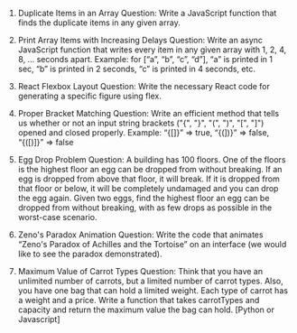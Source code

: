 1. Duplicate Items in an Array
Question: Write a JavaScript function that finds the duplicate items in any given array.



2. Print Array Items with Increasing Delays
Question: Write an async JavaScript function that writes every item in any given array with 1, 2, 4, 8, ... seconds apart. Example: for [“a”, “b”, “c”, “d”], “a” is printed in 1 sec, “b” is printed in 2 seconds, “c” is printed in 4 seconds, etc.



3. React Flexbox Layout
Question: Write the necessary React code for generating a specific figure using flex.


4. Proper Bracket Matching
Question: Write an efficient method that tells us whether or not an input string brackets ("{", "}", "(", ")", "[", "]") opened and closed properly. Example: “{[]}” => true, “{(])}” => false, “{([)]}” => false



5. Egg Drop Problem
Question: A building has 100 floors. One of the floors is the highest floor an egg can be dropped from without breaking. If an egg is dropped from above that floor, it will break. If it is dropped from that floor or below, it will be completely undamaged and you can drop the egg again. Given two eggs, find the highest floor an egg can be dropped from without breaking, with as few drops as possible in the worst-case scenario.


6. Zeno's Paradox Animation
Question: Write the code that animates “Zeno's Paradox of Achilles and the Tortoise” on an interface (we would like to see the paradox demonstrated).

7. Maximum Value of Carrot Types
Question: Think that you have an unlimited number of carrots, but a limited number of carrot types. Also, you have one bag that can hold a limited weight. Each type of carrot has a weight and a price. Write a function that takes carrotTypes and capacity and return the maximum value the bag can hold. [Python or Javascript]
